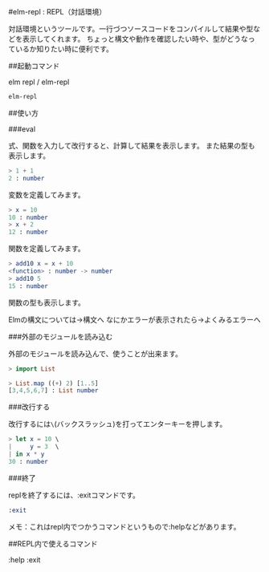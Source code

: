 #elm-repl : REPL（対話環境）


対話環境というツールです。一行づつソースコードをコンパイルして結果や型などを表示してくれます。
ちょっと構文や動作を確認したい時や、型がどうなっているか知りたい時に便利です。

##起動コマンド

elm repl / elm-repl

```bash
elm-repl
```

##使い方

###eval

式、関数を入力して改行すると、計算して結果を表示します。
また結果の型も表示します。

```elm
> 1 + 1
2 : number
```

変数を定義してみます。

```elm
> x = 10
10 : number
> x + 2
12 : number
```

関数を定義してみます。

```elm
> add10 x = x + 10
<function> : number -> number
> add10 5
15 : number
```

関数の型も表示します。

Elmの構文については->構文へ
なにかエラーが表示されたら->よくみるエラーへ  

###外部のモジュールを読み込む

外部のモジュールを読み込んで、使うことが出来ます。

```elm
> import List
```

```elm
> List.map ((+) 2) [1..5]
[3,4,5,6,7] : List number
```

###改行する

改行するには`\`(バックスラッシュ)を打ってエンターキーを押します。

```elm
> let x = 10 \
|     y = 3  \
| in x * y
30 : number
```

###終了

replを終了するには、:exitコマンドです。

```elm
:exit
```
メモ：これはrepl内でつかうコマンドというもので:helpなどがあります。

##REPL内で使えるコマンド

:help
:exit
